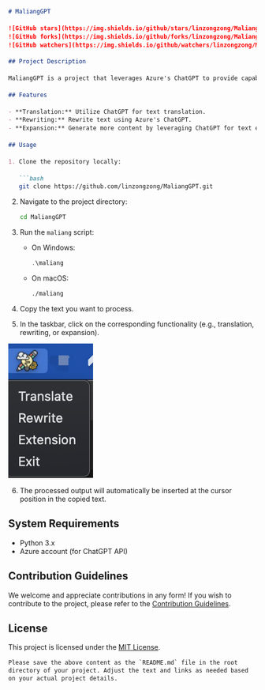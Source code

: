 ```markdown
# MaliangGPT

![GitHub stars](https://img.shields.io/github/stars/linzongzong/MaliangGPT?style=social)
![GitHub forks](https://img.shields.io/github/forks/linzongzong/MaliangGPT?style=social)
![GitHub watchers](https://img.shields.io/github/watchers/linzongzong/MaliangGPT?style=social)

## Project Description

MaliangGPT is a project that leverages Azure's ChatGPT to provide capabilities for translation, rewriting, and expansion of text. The main implementation is achieved through prompts. You can run the project by clicking the `maliang` script under flod dist, which is compatible with both Windows and macOS.

## Features

- **Translation:** Utilize ChatGPT for text translation.
- **Rewriting:** Rewrite text using Azure's ChatGPT.
- **Expansion:** Generate more content by leveraging ChatGPT for text expansion.

## Usage

1. Clone the repository locally:

   ```bash
   git clone https://github.com/linzongzong/MaliangGPT.git
   ```

2. Navigate to the project directory:

   ```bash
   cd MaliangGPT
   ```

3. Run the `maliang` script:

   - On Windows:

     ```powershell
     .\maliang
     ```

   - On macOS:

     ```bash
     ./maliang
     ```
4. Copy the text you want to process.

5. In the taskbar, click on the corresponding functionality (e.g., translation, rewriting, or expansion).

![Task Icon](screenshot.png)

6. The processed output will automatically be inserted at the cursor position in the copied text.

## System Requirements

- Python 3.x
- Azure account (for ChatGPT API)

## Contribution Guidelines

We welcome and appreciate contributions in any form! If you wish to contribute to the project, please refer to the [Contribution Guidelines](CONTRIBUTING.md).

## License

This project is licensed under the [MIT License](LICENSE).

```
Please save the above content as the `README.md` file in the root directory of your project. Adjust the text and links as needed based on your actual project details.